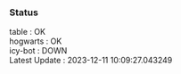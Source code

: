 ### Status


table : OK  
hogwarts : OK  
icy-bot : DOWN  
Latest Update : 2023-12-11 10:09:27.043249
